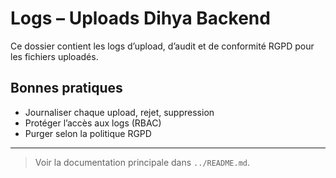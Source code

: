 # Logs – Uploads Dihya Backend

Ce dossier contient les logs d’upload, d’audit et de conformité RGPD pour les fichiers uploadés.

## Bonnes pratiques
- Journaliser chaque upload, rejet, suppression
- Protéger l’accès aux logs (RBAC)
- Purger selon la politique RGPD

---

> Voir la documentation principale dans `../README.md`.
